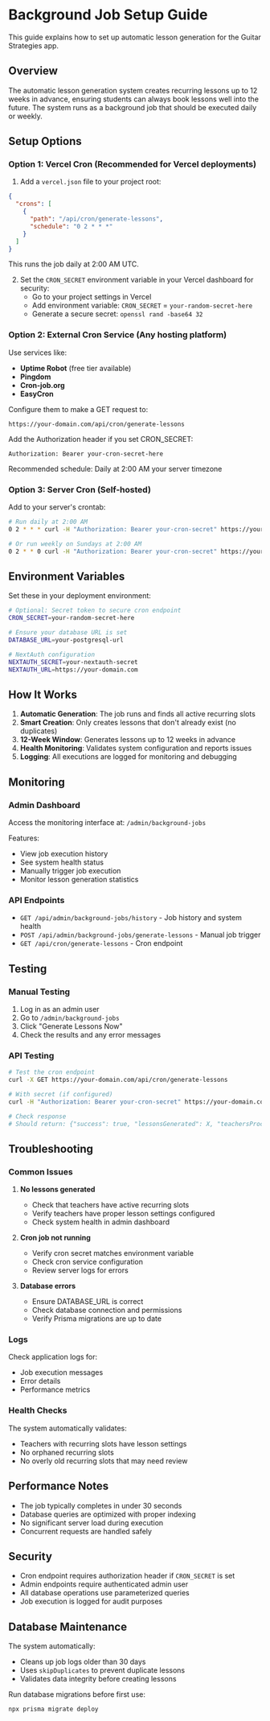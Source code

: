 # Background Job Setup Guide

This guide explains how to set up automatic lesson generation for the Guitar Strategies app.

## Overview

The automatic lesson generation system creates recurring lessons up to 12 weeks in advance, ensuring students can always book lessons well into the future. The system runs as a background job that should be executed daily or weekly.

## Setup Options

### Option 1: Vercel Cron (Recommended for Vercel deployments)

1. Add a `vercel.json` file to your project root:

```json
{
  "crons": [
    {
      "path": "/api/cron/generate-lessons",
      "schedule": "0 2 * * *"
    }
  ]
}
```

This runs the job daily at 2:00 AM UTC.

2. Set the `CRON_SECRET` environment variable in your Vercel dashboard for security:
   - Go to your project settings in Vercel
   - Add environment variable: `CRON_SECRET` = `your-random-secret-here`
   - Generate a secure secret: `openssl rand -base64 32`

### Option 2: External Cron Service (Any hosting platform)

Use services like:
- **Uptime Robot** (free tier available)
- **Pingdom** 
- **Cron-job.org**
- **EasyCron**

Configure them to make a GET request to:
```
https://your-domain.com/api/cron/generate-lessons
```

Add the Authorization header if you set CRON_SECRET:
```
Authorization: Bearer your-cron-secret-here
```

Recommended schedule: Daily at 2:00 AM your server timezone

### Option 3: Server Cron (Self-hosted)

Add to your server's crontab:

```bash
# Run daily at 2:00 AM
0 2 * * * curl -H "Authorization: Bearer your-cron-secret" https://your-domain.com/api/cron/generate-lessons

# Or run weekly on Sundays at 2:00 AM
0 2 * * 0 curl -H "Authorization: Bearer your-cron-secret" https://your-domain.com/api/cron/generate-lessons
```

## Environment Variables

Set these in your deployment environment:

```bash
# Optional: Secret token to secure cron endpoint
CRON_SECRET=your-random-secret-here

# Ensure your database URL is set
DATABASE_URL=your-postgresql-url

# NextAuth configuration
NEXTAUTH_SECRET=your-nextauth-secret
NEXTAUTH_URL=https://your-domain.com
```

## How It Works

1. **Automatic Generation**: The job runs and finds all active recurring slots
2. **Smart Creation**: Only creates lessons that don't already exist (no duplicates)
3. **12-Week Window**: Generates lessons up to 12 weeks in advance
4. **Health Monitoring**: Validates system configuration and reports issues
5. **Logging**: All executions are logged for monitoring and debugging

## Monitoring

### Admin Dashboard

Access the monitoring interface at: `/admin/background-jobs`

Features:
- View job execution history
- See system health status
- Manually trigger job execution
- Monitor lesson generation statistics

### API Endpoints

- `GET /api/admin/background-jobs/history` - Job history and system health
- `POST /api/admin/background-jobs/generate-lessons` - Manual job trigger
- `GET /api/cron/generate-lessons` - Cron endpoint

## Testing

### Manual Testing

1. Log in as an admin user
2. Go to `/admin/background-jobs`
3. Click "Generate Lessons Now"
4. Check the results and any error messages

### API Testing

```bash
# Test the cron endpoint
curl -X GET https://your-domain.com/api/cron/generate-lessons

# With secret (if configured)
curl -H "Authorization: Bearer your-cron-secret" https://your-domain.com/api/cron/generate-lessons

# Check response
# Should return: {"success": true, "lessonsGenerated": X, "teachersProcessed": Y}
```

## Troubleshooting

### Common Issues

1. **No lessons generated**
   - Check that teachers have active recurring slots
   - Verify teachers have proper lesson settings configured
   - Check system health in admin dashboard

2. **Cron job not running**
   - Verify cron secret matches environment variable
   - Check cron service configuration
   - Review server logs for errors

3. **Database errors**
   - Ensure DATABASE_URL is correct
   - Check database connection and permissions
   - Verify Prisma migrations are up to date

### Logs

Check application logs for:
- Job execution messages
- Error details
- Performance metrics

### Health Checks

The system automatically validates:
- Teachers with recurring slots have lesson settings
- No orphaned recurring slots
- No overly old recurring slots that may need review

## Performance Notes

- The job typically completes in under 30 seconds
- Database queries are optimized with proper indexing
- No significant server load during execution
- Concurrent requests are handled safely

## Security

- Cron endpoint requires authorization header if `CRON_SECRET` is set
- Admin endpoints require authenticated admin user
- All database operations use parameterized queries
- Job execution is logged for audit purposes

## Database Maintenance

The system automatically:
- Cleans up job logs older than 30 days
- Uses `skipDuplicates` to prevent duplicate lessons
- Validates data integrity before creating lessons

Run database migrations before first use:
```bash
npx prisma migrate deploy
```